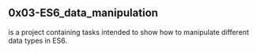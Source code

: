 ## 0x03-ES6_data_manipulation
is a project containing tasks intended to show how to manipulate different data types in ES6.
